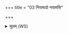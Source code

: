 +++
title = "03 निरामादो नयामसि"

+++
<details><summary>मूलम् (WS)</summary>

निरामादो नयामसि निष्क्रव्यादो गृहेभ्यः ।  
सस्यादो नाम ये देव ते अग्ने मा दभन्त्वाम् ॥ ३ ॥
</details>